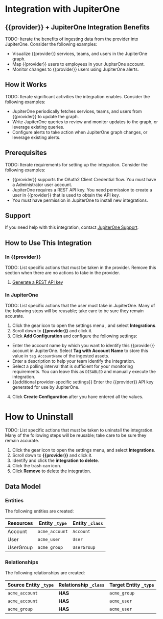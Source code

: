 # Integration with JupiterOne

## {{provider}} + JupiterOne Integration Benefits

TODO: Iterate the benefits of ingesting data from the provider into JupiterOne. Consider the following examples:

- Visualize {{provider}} services, teams, and users in the JupiterOne graph.
- Map {{provider}} users to employees in your JupiterOne account.
- Monitor changes to {{provider}} users using JupiterOne alerts.

## How it Works

TODO: Iterate significant activities the integration enables. Consider the following examples:

- JupiterOne periodically fetches services, teams, and users from {{provider}} to update the graph.
- Write JupiterOne queries to review and monitor updates to the graph, or leverage existing queries.
- Configure alerts to take action when JupiterOne graph changes, or leverage existing alerts.

## Prerequisites

TODO: Iterate requirements for setting up the integration. Consider the
following examples:

- {{provider}} supports the OAuth2 Client Credential flow. You must have a Administrator user account.
- JupiterOne requires a REST API key. You need permission to create a user in {{provider}} that is used to obtain the API key.
- You must have permission in JupiterOne to install new integrations.

## Support

If you need help with this integration, contact [JupiterOne Support](https://support.jupiterone.io).

## How to Use This Integration

### In {{provider}}

TODO: List specific actions that must be taken in the provider. Remove this section when there are no actions to take in the provider.

1. [Generate a REST API key](https://example.com/docs/generating-api-keys)

### In JupiterOne

TODO: List specific actions that the user must take in JupiterOne. Many of the following steps will be reusable; take care to be sure they remain accurate.

1. Click the gear icon to open the settings menu , and select **Integrations**.
2. Scroll down to **{{provider}}** and click it.
3. Click **Add Configuration** and configure the following settings:

- Enter the account name by which you want to identify this {{provider}} account in JupiterOne. Select **Tag with Account Name** to store this value in `tag.AccountName` of the ingested assets.
- Enter a description to help your team identify the integration.
- Select a polling interval that is sufficient for your monitoring requirements. You can leave this as `DISABLED` and manually execute the integration.
- {{additional provider-specific settings}} Enter the {{provider}} API key generated for use by JupiterOne.

4. Click **Create Configuration** after you have entered all the values.

# How to Uninstall

TODO: List specific actions that must be taken to uninstall the integration.
Many of the following steps will be reusable; take care to be sure they remain accurate.

1. Click the gear icon to open the settings menu, and select **Integrations**.
2. Scroll down to **{{provider}}** and click it.
3. Identify and click the **integration to delete**.
4. Click the trash can icon.
5. Click **Remove** to delete the integration.

<!-- {J1_DOCUMENTATION_MARKER_START} -->
<!--
********************************************************************************
NOTE: ALL OF THE FOLLOWING DOCUMENTATION IS GENERATED USING THE
"j1-integration document" COMMAND. DO NOT EDIT BY HAND! PLEASE SEE THE DEVELOPER
DOCUMENTATION FOR USAGE INFORMATION:

https://github.com/JupiterOne/sdk/blob/main/docs/integrations/development.md
********************************************************************************
-->

## Data Model

### Entities

The following entities are created:

| Resources | Entity `_type` | Entity `_class` |
| --------- | -------------- | --------------- |
| Account   | `acme_account` | `Account`       |
| User      | `acme_user`    | `User`          |
| UserGroup | `acme_group`   | `UserGroup`     |

### Relationships

The following relationships are created:

| Source Entity `_type` | Relationship `_class` | Target Entity `_type` |
| --------------------- | --------------------- | --------------------- |
| `acme_account`        | **HAS**               | `acme_group`          |
| `acme_account`        | **HAS**               | `acme_user`           |
| `acme_group`          | **HAS**               | `acme_user`           |

<!--
********************************************************************************
END OF GENERATED DOCUMENTATION AFTER BELOW MARKER
********************************************************************************
-->
<!-- {J1_DOCUMENTATION_MARKER_END} -->
